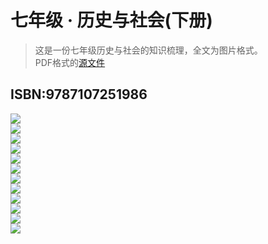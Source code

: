 # 七年级 · 历史与社会(下册)

> 这是一份七年级历史与社会的知识梳理，全文为图片格式。  
> PDF格式的[源文件](J65RKs8X2ZW4SIFL.pdf)

## ISBN:9787107251986
![](/epic/hLow7GCvmbbwkbhX/0001.jpg)  
![](/epic/hLow7GCvmbbwkbhX/0002.jpg)  
![](/epic/hLow7GCvmbbwkbhX/0003.jpg)  
![](/epic/hLow7GCvmbbwkbhX/0004.jpg)  
![](/epic/hLow7GCvmbbwkbhX/0005.jpg)  
![](/epic/hLow7GCvmbbwkbhX/0006.jpg)  
![](/epic/hLow7GCvmbbwkbhX/0007.jpg)  
![](/epic/hLow7GCvmbbwkbhX/0008.jpg)  
![](/epic/hLow7GCvmbbwkbhX/0009.jpg)  
![](/epic/hLow7GCvmbbwkbhX/0010.jpg)  
![](/epic/hLow7GCvmbbwkbhX/0011.jpg)  
![](/epic/hLow7GCvmbbwkbhX/0012.jpg)  
